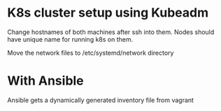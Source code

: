 # K8s cluster setup using Kubeadm
Change hostnames of both machines after ssh into them. Nodes should have unique name for running k8s on them.

Move the network files to /etc/systemd/network directory

# With Ansible
Ansible gets a dynamically generated inventory file from vagrant